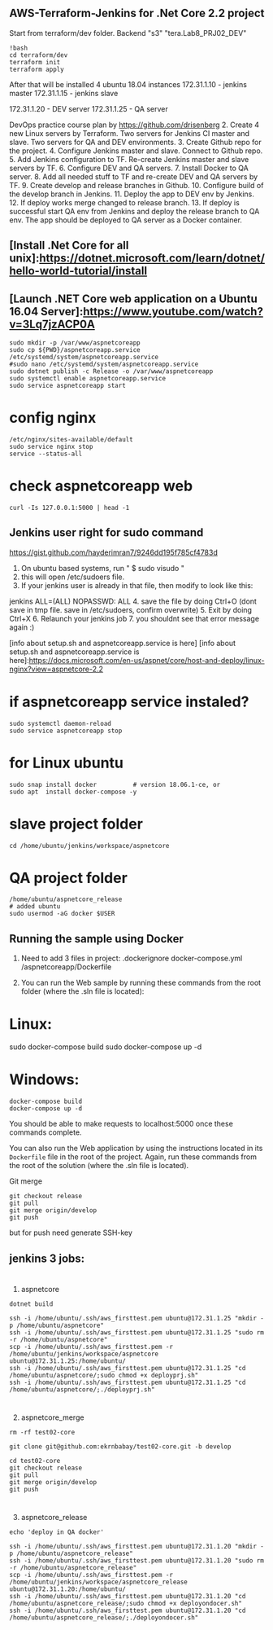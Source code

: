  ##  AWS-Terraform-Jenkins for .Net Core 2.2 project
 Start from terraform/dev folder. Backend "s3" "tera.Lab8_PRJ02_DEV"

 ```
 !bash
 cd terraform/dev
 terraform init
 terraform apply
```

After that will be installed 4 ubuntu 18.04 instances
172.31.1.10 - jenkins master
172.31.1.15 - jenkins slave

172.31.1.20 - DEV server
172.31.1.25 - QA server

DevOps practice course plan by https://github.com/drisenberg
2.	Create 4 new Linux servers by Terraform. Two servers for Jenkins CI master and slave. Two servers for QA and DEV environments.
3.	Create Github repo for the project.
4.	Configure Jenkins master and slave. Connect to Github repo.
5.	Add Jenkins configuration to TF. Re-create Jenkins master and slave servers by TF.
6.	Configure DEV and QA servers. 
7.	Install Docker to QA server.
8.	Add all needed stuff to TF and re-create DEV and QA servers by TF.
9.	Create develop and release branches in Github.
10.	Configure build of the develop branch in Jenkins.
11.	Deploy the app to DEV env by Jenkins.
12.	If deploy works merge changed to release branch.
13.	If deploy is successful start QA env from Jenkins and deploy the release branch to QA env. The app should be deployed to QA server as a Docker container.



 ## [Install .Net Core for all unix]:https://dotnet.microsoft.com/learn/dotnet/hello-world-tutorial/install


 ## [Launch .NET Core web application on a Ubuntu 16.04 Server]:https://www.youtube.com/watch?v=3Lq7jzACP0A
```
sudo mkdir -p /var/www/aspnetcoreapp
sudo cp ${PWD}/aspnetcoreapp.service /etc/systemd/system/aspnetcoreapp.service
#sudo nano /etc/systemd/system/aspnetcoreapp.service
sudo dotnet publish -c Release -o /var/www/aspnetcoreapp
sudo systemctl enable aspnetcoreapp.service
sudo service aspnetcoreapp start
```
 # config nginx
```
/etc/nginx/sites-available/default
sudo service nginx stop
service --status-all
```
 # check aspnetcoreapp web
```
curl -Is 127.0.0.1:5000 | head -1
```

 ## Jenkins user right for sudo command
https://gist.github.com/hayderimran7/9246dd195f785cf4783d

1. On ubuntu based systems, run " $ sudo visudo "
2. this will open /etc/sudoers file.
3. If your jenkins user is already in that file, then modify to look like this:

jenkins ALL=(ALL) NOPASSWD: ALL
4. save the file by doing Ctrl+O  (dont save in tmp file. save in /etc/sudoers, confirm overwrite)
5. Exit by doing Ctrl+X
6. Relaunch your jenkins job 
7. you shouldnt see that error message again :)

[info about setup.sh and aspnetcoreapp.service is here]
[info about setup.sh and aspnetcoreapp.service is here]:https://docs.microsoft.com/en-us/aspnet/core/host-and-deploy/linux-nginx?view=aspnetcore-2.2


 # if aspnetcoreapp service instaled? 
```
sudo systemctl daemon-reload
sudo service aspnetcoreapp stop
```
 # for Linux ubuntu
```
sudo snap install docker          # version 18.06.1-ce, or
sudo apt  install docker-compose -y
```

 # slave project folder 
```
cd /home/ubuntu/jenkins/workspace/aspnetcore
```

 # QA project folder
```
/home/ubuntu/aspnetcore_release
# added ubuntu 
sudo usermod -aG docker $USER
```

 ## Running the sample using Docker
 1) Need to add 3 files in project:
 .dockerignore
 docker-compose.yml
 /aspnetcoreapp/Dockerfile
 
 2) You can run the Web sample by running these commands from the root folder (where the .sln file is located):

 # Linux:
sudo docker-compose build
sudo docker-compose up -d

 # Windows:
```
docker-compose build
docker-compose up -d
```

You should be able to make requests to localhost:5000 once these commands complete.

You can also run the Web application by using the instructions located in its `Dockerfile` file in the root of the project. Again, run these commands from the root of the solution (where the .sln file is located).

Git merge
```
git checkout release
git pull
git merge origin/develop
git push
```
but for push need generate SSH-key

 ## jenkins 3 jobs:
#
1) aspnetcore

```
dotnet build

ssh -i /home/ubuntu/.ssh/aws_firsttest.pem ubuntu@172.31.1.25 "mkdir -p /home/ubuntu/aspnetcore"
ssh -i /home/ubuntu/.ssh/aws_firsttest.pem ubuntu@172.31.1.25 "sudo rm -r /home/ubuntu/aspnetcore"
scp -i /home/ubuntu/.ssh/aws_firsttest.pem -r /home/ubuntu/jenkins/workspace/aspnetcore ubuntu@172.31.1.25:/home/ubuntu/
ssh -i /home/ubuntu/.ssh/aws_firsttest.pem ubuntu@172.31.1.25 "cd /home/ubuntu/aspnetcore/;sudo chmod +x deployprj.sh"
ssh -i /home/ubuntu/.ssh/aws_firsttest.pem ubuntu@172.31.1.25 "cd /home/ubuntu/aspnetcore/;./deployprj.sh"
```
#
2) aspnetcore_merge

```
rm -rf test02-core

git clone git@github.com:ekrnbabay/test02-core.git -b develop

cd test02-core
git checkout release
git pull
git merge origin/develop
git push
```
#
3) aspnetcore_release
```
echo 'deploy in QA docker'

ssh -i /home/ubuntu/.ssh/aws_firsttest.pem ubuntu@172.31.1.20 "mkdir -p /home/ubuntu/aspnetcore_release"
ssh -i /home/ubuntu/.ssh/aws_firsttest.pem ubuntu@172.31.1.20 "sudo rm -r /home/ubuntu/aspnetcore_release"
scp -i /home/ubuntu/.ssh/aws_firsttest.pem -r /home/ubuntu/jenkins/workspace/aspnetcore_release ubuntu@172.31.1.20:/home/ubuntu/
ssh -i /home/ubuntu/.ssh/aws_firsttest.pem ubuntu@172.31.1.20 "cd /home/ubuntu/aspnetcore_release/;sudo chmod +x deployondocer.sh"
ssh -i /home/ubuntu/.ssh/aws_firsttest.pem ubuntu@172.31.1.20 "cd /home/ubuntu/aspnetcore_release/;./deployondocer.sh"
```